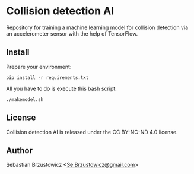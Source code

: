 # Collision detection AI

Repository for training a machine learning model for collision detection via an accelerometer sensor with the help of TensorFlow.

## Install

Prepare your environment:

```console
pip install -r requirements.txt
```

All you have to do is execute this bash script:

```console
./makemodel.sh
```

## License

Collision detection AI is released under the CC BY-NC-ND 4.0 license.

## Author

Sebastian Brzustowicz &lt;Se.Brzustowicz@gmail.com&gt;

